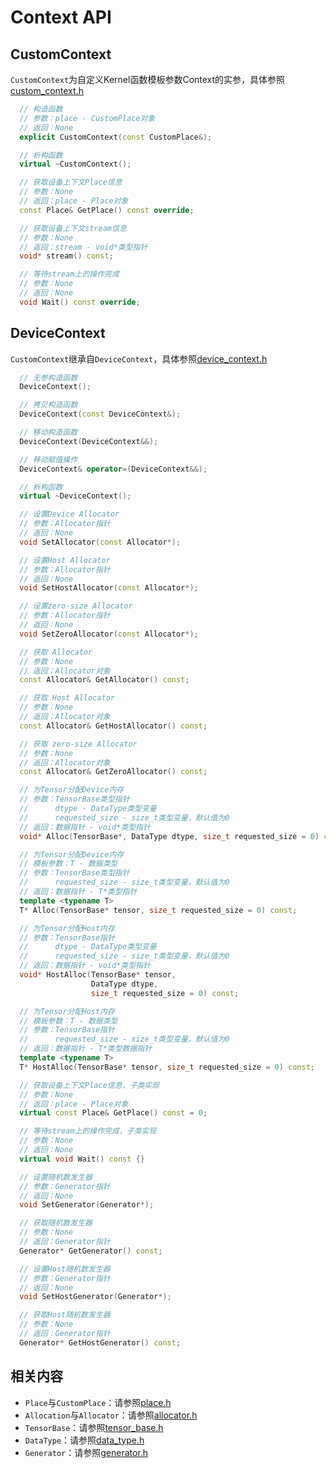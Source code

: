 # Context API

## CustomContext
`CustomContext`为自定义Kernel函数模板参数Context的实参，具体参照[custom_context.h](https://github.com/PaddlePaddle/Paddle/blob/develop/paddle/phi/backends/custom/custom_context.h)

```c++
  // 构造函数
  // 参数：place - CustomPlace对象
  // 返回：None
  explicit CustomContext(const CustomPlace&);

  // 析构函数
  virtual ~CustomContext();

  // 获取设备上下文Place信息
  // 参数：None
  // 返回：place - Place对象
  const Place& GetPlace() const override;

  // 获取设备上下文stream信息
  // 参数：None
  // 返回：stream - void*类型指针
  void* stream() const;

  // 等待stream上的操作完成
  // 参数：None
  // 返回：None
  void Wait() const override;
```

## DeviceContext
`CustomContext`继承自`DeviceContext`，具体参照[device_context.h](https://github.com/PaddlePaddle/Paddle/blob/develop/paddle/phi/core/device_context.h)

```c++
  // 无参构造函数
  DeviceContext();

  // 拷贝构造函数
  DeviceContext(const DeviceContext&);

  // 移动构造函数
  DeviceContext(DeviceContext&&);

  // 移动赋值操作
  DeviceContext& operator=(DeviceContext&&);

  // 析构函数
  virtual ~DeviceContext();

  // 设置Device Allocator
  // 参数：Allocator指针
  // 返回：None
  void SetAllocator(const Allocator*);

  // 设置Host Allocator
  // 参数：Allocator指针
  // 返回：None
  void SetHostAllocator(const Allocator*);

  // 设置zero-size Allocator
  // 参数：Allocator指针
  // 返回：None
  void SetZeroAllocator(const Allocator*);

  // 获取 Allocator
  // 参数：None
  // 返回：Allocator对象
  const Allocator& GetAllocator() const;

  // 获取 Host Allocator
  // 参数：None
  // 返回：Allocator对象
  const Allocator& GetHostAllocator() const;

  // 获取 zero-size Allocator
  // 参数：None
  // 返回：Allocator对象
  const Allocator& GetZeroAllocator() const;

  // 为Tensor分配Device内存
  // 参数：TensorBase类型指针
  //      dtype - DataType类型变量
  //      requested_size - size_t类型变量，默认值为0
  // 返回：数据指针 - void*类型指针
  void* Alloc(TensorBase*, DataType dtype, size_t requested_size = 0) const;

  // 为Tensor分配Device内存
  // 模板参数：T - 数据类型
  // 参数：TensorBase类型指针
  //      requested_size - size_t类型变量，默认值为0
  // 返回：数据指针 - T*类型指针
  template <typename T>
  T* Alloc(TensorBase* tensor, size_t requested_size = 0) const;

  // 为Tensor分配Host内存
  // 参数：TensorBase指针
  //      dtype - DataType类型变量
  //      requested_size - size_t类型变量，默认值为0
  // 返回：数据指针 - void*类型指针
  void* HostAlloc(TensorBase* tensor,
                  DataType dtype,
                  size_t requested_size = 0) const;

  // 为Tensor分配Host内存
  // 模板参数：T - 数据类型
  // 参数：TensorBase指针
  //      requested_size - size_t类型变量，默认值为0
  // 返回：数据指针 - T*类型数据指针
  template <typename T>
  T* HostAlloc(TensorBase* tensor, size_t requested_size = 0) const;

  // 获取设备上下文Place信息，子类实现
  // 参数：None
  // 返回：place - Place对象
  virtual const Place& GetPlace() const = 0;

  // 等待stream上的操作完成，子类实现
  // 参数：None
  // 返回：None
  virtual void Wait() const {}

  // 设置随机数发生器
  // 参数：Generator指针
  // 返回：None
  void SetGenerator(Generator*);

  // 获取随机数发生器
  // 参数：None
  // 返回：Generator指针
  Generator* GetGenerator() const;

  // 设置Host随机数发生器
  // 参数：Generator指针
  // 返回：None
  void SetHostGenerator(Generator*);

  // 获取Host随机数发生器
  // 参数：None
  // 返回：Generator指针
  Generator* GetHostGenerator() const;

```

## 相关内容

- `Place`与`CustomPlace`：请参照[place.h](https://github.com/PaddlePaddle/Paddle/blob/develop/paddle/phi/common/place.h)
- `Allocation`与`Allocator`：请参照[allocator.h](https://github.com/PaddlePaddle/Paddle/blob/develop/paddle/phi/core/allocator.h)
- `TensorBase`：请参照[tensor_base.h](https://github.com/PaddlePaddle/Paddle/blob/develop/paddle/phi/core/tensor_base.h)
- `DataType`：请参照[data_type.h](https://github.com/PaddlePaddle/Paddle/blob/develop/paddle/phi/common/data_type.h)
- `Generator`：请参照[generator.h](https://github.com/PaddlePaddle/Paddle/blob/develop/paddle/phi/core/generator.h)
